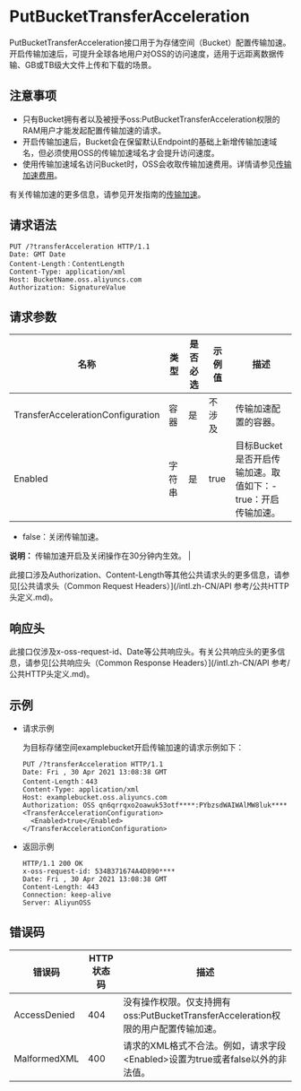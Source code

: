 # PutBucketTransferAcceleration

PutBucketTransferAcceleration接口用于为存储空间（Bucket）配置传输加速。开启传输加速后，可提升全球各地用户对OSS的访问速度，适用于远距离数据传输、GB或TB级大文件上传和下载的场景。

## 注意事项

-   只有Bucket拥有者以及被授予oss:PutBucketTransferAcceleration权限的RAM用户才能发起配置传输加速的请求。
-   开启传输加速后，Bucket会在保留默认Endpoint的基础上新增传输加速域名，但必须使用OSS的传输加速域名才会提升访问速度。
-   使用传输加速域名访问Bucket时，OSS会收取传输加速费用。详情请参见[传输加速费用](/intl.zh-CN/计量计费/计量项和计费项/传输加速费用.md)。

有关传输加速的更多信息，请参见开发指南的[传输加速](/intl.zh-CN/开发指南/存储空间（Bucket）/传输加速.md)。

## 请求语法

```
PUT /?transferAcceleration HTTP/1.1
Date: GMT Date
Content-Length：ContentLength
Content-Type: application/xml
Host: BucketName.oss.aliyuncs.com
Authorization: SignatureValue
```

## 请求参数

|名称|类型|是否必选|示例值|描述|
|--|--|----|---|--|
|TransferAccelerationConfiguration|容器|是|不涉及|传输加速配置的容器。|
|Enabled|字符串|是|true|目标Bucket是否开启传输加速。取值如下：-   true：开启传输加速。
-   false：关闭传输加速。

**说明：** 传输加速开启及关闭操作在30分钟内生效。 |

此接口涉及Authorization、Content-Length等其他公共请求头的更多信息，请参见[公共请求头（Common Request Headers）](/intl.zh-CN/API 参考/公共HTTP头定义.md)。

## 响应头

此接口仅涉及x-oss-request-id、Date等公共响应头。有关公共响应头的更多信息，请参见[公共响应头（Common Response Headers）](/intl.zh-CN/API 参考/公共HTTP头定义.md)。

## 示例

-   请求示例

    为目标存储空间examplebucket开启传输加速的请求示例如下：

    ```
    PUT /?transferAcceleration HTTP/1.1
    Date: Fri , 30 Apr 2021 13:08:38 GMT
    Content-Length：443
    Content-Type: application/xml
    Host: examplebucket.oss.aliyuncs.com
    Authorization: OSS qn6qrrqxo2oawuk53otf****:PYbzsdWAIWAlMW8luk****
    <TransferAccelerationConfiguration>
      <Enabled>true</Enabled>
    </TransferAccelerationConfiguration>
    ```

-   返回示例

    ```
    HTTP/1.1 200 OK
    x-oss-request-id: 534B371674A4D890****
    Date: Fri , 30 Apr 2021 13:08:38 GMT
    Content-Length: 443
    Connection: keep-alive
    Server: AliyunOSS
    ```


## 错误码

|错误码|HTTP状态码|描述|
|---|-------|--|
|AccessDenied|404|没有操作权限。仅支持拥有oss:PutBucketTransferAcceleration权限的用户配置传输加速。|
|MalformedXML|400|请求的XML格式不合法。例如，请求字段<Enabled\>设置为true或者false以外的非法值。|

